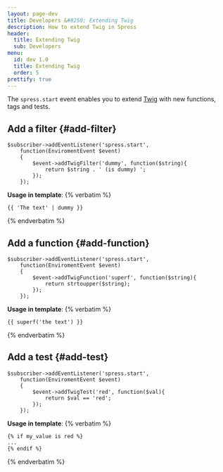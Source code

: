 ```yaml
---
layout: page-dev
title: Developers &#8250; Extending Twig
description: How to extend Twig in Spress
header:
  title: Extending Twig
  sub: Developers
menu:
  id: dev 1.0
  title: Extending Twig
  order: 5
prettify: true
---
```


The `spress.start` event enables you to extend [Twig](http://twig.sensiolabs.org/)
with new functions, tags and tests.

## Add a filter {#add-filter}

```
$subscriber->addEventListener('spress.start', 
    function(EnviromentEvent $event)
    {
        $event->addTwigFilter('dummy', function($string){
            return $string . ' (is dummy) ';
        });
    });
```

**Usage in template**:
{% verbatim %}
```
{{ 'The text' | dummy }}
```
{% endverbatim %}

## Add a function {#add-function}

```
$subscriber->addEventListener('spress.start', 
    function(EnviromentEvent $event)
    {
        $event->addTwigFunction('superf', function($string){
            return strtoupper($string);
        });
    });
```

**Usage in template**:
{% verbatim %}
```
{{ superf('the text') }}
```
{% endverbatim %}

## Add a test {#add-test}

```
$subscriber->addEventListener('spress.start', 
    function(EnviromentEvent $event)
    {
        $event->addTwigTest('red', function($val){
            return $val == 'red';
        });
    });
```

**Usage in template**:
{% verbatim %}
```
{% if my_value is red %}
...
{% endif %}
```
{% endverbatim %}
